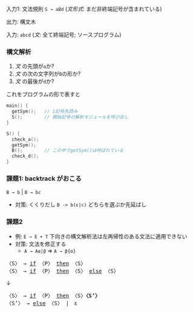 入力1: 文法規則 `S → aBd` (_文形式_: まだ非終端記号が含まれている)

出力: 構文木

入力: `abcd` (_文_: 全て終端記号; ソースプログラム)

### 構文解析
1. _文_ の先頭が`a`か?
2. _文_ の次の文字列が`B`の形か?
3. _文_ の最後が`d`か?

これをプログラムの形で表すと

```C
main() {
  getSym();   // 1記号先読み
  S();        // 開始記号の解析モジュールを呼び出し
}

S() {
  check_a();
  getSym();
  B();        // この中でgetSym()は呼ばれている
  check_d();
}
```

### 課題1: backtrack がおこる
`B → b` | `B → bc`
* 対策: くくりだし
  `B -> b(ε|c)` どちらを選ぶか先延ばし
### 課題2
* 例: `E → E + T`
下向きの構文解析法は左再帰性のある文法に適用できない
* 対策: 文法を修正する
  * `A → Aα|β` ⇒ <code>A → β{α}</code>


<pre>
〈S〉 → <u>if</u> 〈P〉 <u>then</u> 〈S〉
〈S〉 → <u>if</u> 〈P〉 <u>then</u> 〈S〉 <u>else</u> 〈S〉
</pre>
<div>↓</div>
<pre>
〈S〉 → <u>if</u> 〈P〉 <u>then</u> 〈S〉<strong>〈S’〉</strong>
〈S’〉 → <u>else</u> 〈S〉 |　ε
</pre>

<style>u { text-decoration: underline }</style>

